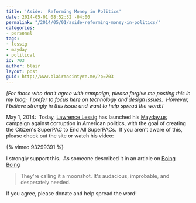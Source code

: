 ```yaml
---
title: 'Aside:  Reforming Money in Politics'
date: 2014-05-01 08:52:32 -04:00
permalink: "/2014/05/01/aside-reforming-money-in-politics/"
categories:
- personal
tags:
- lessig
- mayday
- political
id: 703
author: blair
layout: post
guid: http://www.blairmacintyre.me/?p=703
---
```


_[For those who don't agree with campaign, please forgive me posting this in my blog;  I prefer to focus here on technology and design issues.  However, I believe strongly in this issue and want to help spread the word!]_

May 1, 2014:  Today, [Lawrence Lessig](http://www.lessig.org) has launched his [Mayday.us](http://mayday.us) campaign against corruption in American politics, with the goal of creating the Citizen's SuperPAC to End All SuperPACs.  If you aren't aware of this, please check out the site or watch his video:

{% vimeo 93299391 %}

I strongly support this.  As someone described it in an article on [Boing Boing](http://boingboing.net/2014/05/01/mayday-larry-lessig-launches.html)

>They're calling it a moonshot. It's audacious, improbable, and desperately needed.

If you agree, please donate and help spread the word!